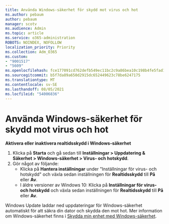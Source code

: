 ```yaml
---
title: Använda Windows-säkerhet för skydd mot virus och hot
ms.author: pebaum
author: pebaum
manager: scotv
ms.audience: Admin
ms.topic: article
ms.service: o365-administration
ROBOTS: NOINDEX, NOFOLLOW
localization_priority: Priority
ms.collection: Adm_O365
ms.custom:
- "9001517"
- "5609"
ms.openlocfilehash: fce177091cd762defb549ec11bc2c9a86bea10c198b4fe5fad17c128379f2a8a
ms.sourcegitcommit: b5f7da89a650d2915dc652449623c78be6247175
ms.translationtype: MT
ms.contentlocale: sv-SE
ms.lasthandoff: 08/05/2021
ms.locfileid: "54006836"
---
```

# <a name="use-windows-security-for-virus-and-threat-protection"></a>Använda Windows-säkerhet för skydd mot virus och hot

**Aktivera eller inaktivera realtidsskydd i Windows-säkerhet**

1. Klicka på **Starta** och gå sedan till **Inställningar > Uppdatering & Säkerhet > Windows-säkerhet > Virus- och hotskydd**.
2. Gör något av följande:
    - Klicka på **Hantera inställningar** under "Inställningar för virus- och hotskydd" och växla sedan inställningen för **Realtidsskydd** till **På** eller **Av**.
    - I äldre versioner av Windows 10: Klicka på **Inställningar för virus- och hotskydd** och växla sedan inställningen för **Realtidsskydd** till **På** eller **Av**.

Windows Update laddar ned uppdateringar för Windows-säkerhet automatiskt för att säkra din dator och skydda den mot hot. Mer information om Windows-säkerhet finns i [Skydda min enhet med Windows-säkerhet](https://support.microsoft.com/help/17464/windows-10-help-protect-my-device-with-windows-security).
